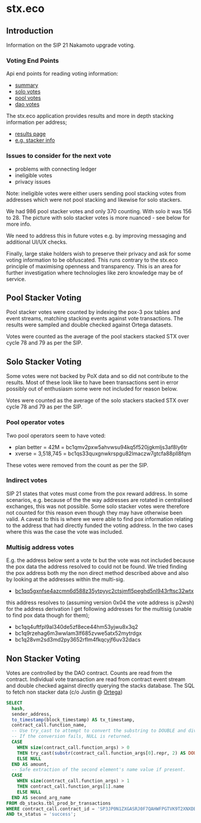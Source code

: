 # stx.eco

## Introduction

Information on the SIP 21 Nakamoto upgrade voting.

### Voting End Points

Api end points for reading voting information:

- [summary](https://mainnet.bridge.sbtc.tech/bridge-api/v1/dao/results/summary)
- [solo votes](https://mainnet.bridge.sbtc.tech/bridge-api/v1/dao/votes-solo)
- [pool votes](https://mainnet.bridge.sbtc.tech/bridge-api/v1/dao/votes-pool)
- [dao votes](https://mainnet.bridge.sbtc.tech/bridge-api/v1/dao/results/non-stackers)

The stx.eco application provides results and more in depth stacking information per address;

- [results page](https://stx.eco/dao/proposals/SP3JP0N1ZXGASRJ0F7QAHWFPGTVK9T2XNXDB908Z.bdp001-sip-021-nakamoto/results?method=1)
- [e.g. stacker info](https://stx.eco/stacker-info/SP0ATPX8ZDQT2SZE61EGC4GVSY4MN6G17WPDKP8M)

### Issues to consider for the next vote

- problems with connecting ledger
- ineligible votes
- privacy issues

Note: ineligible votes were either users sending pool stacking votes from addresses
which were not pool stacking and likewise for solo stackers.

We had 986 pool stacker votes and only 370 counting. With solo it was 156 to 28. The picture
with solo stacker votes is more nuanced - see below for more info.

We need to address this in future votes e.g. by improving messaging and additional UI/UX checks.

Finally, large stake holders wish to preserve their privacy and ask for some voting information
to be obfuscated. This runs contrary to the stx.eco principle of maximising openness
and transparency. This is an area for further investigation where technologies like zero knowledge
may be of service.

## Pool Stacker Voting

Pool stacker votes were counted by indexing the pox-3 pox tables and event streams,
matching stacking events against vote transactions. The results were sampled and double
checked against Ortega datasets.

Votes were counted as the average of the pool stackers stacked STX over cycle 78 and 79 as per the SIP.

## Solo Stacker Voting

Some votes were not backed by PoX data and so did not contribute to the results. Most of these
look like to have been transactions sent in error possibly out of enthusiasm some were not
included for reason below.

Votes were counted as the average of the solo stackers stacked STX over cycle 78 and 79 as per the SIP.


### Pool operator votes

Two pool operators seem to have voted:

- plan better = 42M = bc1qmv2pxw5ahvwsu94kq5f520jgkmljs3af8ly6tr
- xverse = 3,518,745 = bc1qs33quxgnwkrspgu82lmaczw7gtcfa88pll8fqm

These votes were removed from the count as per the SIP.

### Indirect votes

SIP 21 states that votes must come from the pox reward address. In some scenarios, e.g. because of the
the way addresses are rotated in centralised exchanges, this was not possible.
Some solo stacker votes were therefore not counted for this reason even though they may have
otherwise been valid. A caveat to this is where we were able to find pox information relating to the
address that had directly funded the voting address. In the two cases where this was the
case the vote was included.

### Multisig address votes

E.g. the address below sent a vote tx but the vote was not included because the pox data the address
resolved to could not be found. We tried finding the pox address both my the non direct method
described above and also by looking at the addresses within the multi-sig.

- [bc1qq5gxnfse4azcmn6d588z35ytpyyc2ctsjmfl5peghd5nl943rftsc32wtx](https://mainnet.bridge.sbtc.tech/bridge-api/v1/dao/results/solo-multisig/bc1qq5gxnfse4azcmn6d588z35ytpyyc2ctsjmfl5peghd5nl943rftsc32wtx)

this address resolves to (assuming version 0x04 the vote address is p2wsh) for the address derivation I get following addresses for the multisig (unable to find pox data though for them);

- bc1qq4uftfpl9al340de5zf8ece44hm53yjwu8x3q2
- bc1q9rzehag6m3wwlam3lf685zvwe5atx52mytrdgx
- bc1q28vm2sd3md2py3652rflm4fkqcyjf6uv32dacs

## Non Stacker Voting

Votes are controlled by the DAO contract. Counts are read from the contract. Individual
vote transaction are read from contract event stream and double checked against directly
querying the stacks database. The SQL to fetch non stacker data (c/o Justin @ [Ortega](https://app.ortege.ai/))

```sql
SELECT 
  hash,
  sender_address,
  to_timestamp(block_timestamp) AS tx_timestamp,
  contract_call.function_name,
  -- Use try_cast to attempt to convert the substring to DOUBLE and divide by 1e6.
  -- If the conversion fails, NULL is returned.
  CASE 
    WHEN size(contract_call.function_args) > 0 
    THEN try_cast(substr(contract_call.function_args[0].repr, 2) AS DOUBLE) / 1e6
    ELSE NULL 
  END AS amount,
  -- Safe extraction of the second element's name value if present.
  CASE 
    WHEN size(contract_call.function_args) > 1 
    THEN contract_call.function_args[1].name 
    ELSE NULL 
  END AS second_arg_name
FROM db_stacks.tbl_prod_br_transactions
WHERE contract_call.contract_id = 'SP3JP0N1ZXGASRJ0F7QAHWFPGTVK9T2XNXDB908Z.bde007-snapshot-proposal-voting'
AND tx_status = 'success';
```
